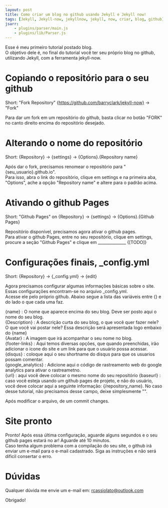 ```yaml
---
layout: post
title: Como criar um blog no github usando Jekyll e Jekyll now!
tags: [Jekyll, Jekyll-now, jekyllnow, jekyll, now, criar, blog, github]
jsarr:
    - plugins/parser/main.js
    - plugins/lib/Parser.js
---
```


Esse é meu primeiro tutorial postado blog.  
O objetivo dele é, no final do tutorial você ter seu próprio blog no github, utilizando Jekyll, com a ferramenta jekyll-now.  

# Copiando o repositório para o seu github

Short: "Fork Repository" {https://github.com/barryclark/jekyll-now} -> "Fork"

Para dar um fork em um repositório do github, basta clicar no botão "FORK" no canto direito encima do repositório desejado.

# Alterando o nome do repositório

Short: {Repository} -> {settings} -> {Options}.{Repository name}

Após dar o fork, precisamos renomear o repositório para "{seu_usuario}.github.io".  
Para isso, abra o link do repositório, clique em settings e na primeira aba, "Options", ache a opção "Repository name" e altere para o padrão acima.

# Ativando o github Pages

Short: "Github Pages" on {Repository} -> {settings} -> {Options}.{Github Pages}

Repositório disponível, precisamos agora ativar o github pages.  
Para ativar o github Pages, entre no seu repositório, clique em settings, procure a seção "Github Pages" e clique em ______________ {[TODO]}  

# Configurações finais, _config.yml

Short: {Repository} -> {_config.yml} -> {edit}

Agora precisamos configurar algumas informações básicas sobre o site. Essas configurações encontram-se no arquivo _config.yml.  
Acesse ele pelo próprio github. Abaixo segue a lista das variáveis entre {} e do lado o que cada uma faz.

{name} : O nome que aparece encima do seu blog. Deve ser posto aqui o nome do seu blog.  
{Description} : A descrição curta do seu blog, o que você quer fazer nele? O que você vai postar nele? Essa descrição será apresentada logo embaixo do {name}  
{Avatar} : A imagem que irá acompanhar o seu nome no blog.  
{footer-links} : Aqui temos diversas opções, que quando preenchidas, irão adicionar o icone do site e um link para que o usuário possa acessar.  
{disqus} : coloque aqui o seu shortname do disqus para que os usuarios possam comentar.  
{google_analytics} : Adicione aqui o código de rastreamento web do google analytics para ativar o rastreametno.  
{url} : aqui você deve colocar o mesmo nome do seu repositório
{baseurl} : caso você esteja usando um github pages de projeto, e não do usuário, você deve colocar aqui a seguinte informação: {/repository_name}. No caso desse tutorial, não precisamos desse campo, deixe simplesmente "".

Após modificar o arquivo, de um commit changes.

# Site pronto

Pronto! Após essa última configuração, aguarde alguns segundos e o seu github pages estará no ar! Aguarde até 10 minutos.  
Caso tenha algum problema com a compilação do seu site, o github irá enviar um e-mail para o e-mail cadastrado. Siga as instruções e não será dificil consertar o erro.


# Dúvidas

Qualquer dúvida me envie um e-mail em: rcassiolato@outlook.com


Obrigado!